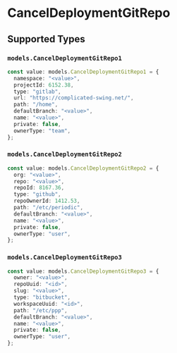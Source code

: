 # CancelDeploymentGitRepo


## Supported Types

### `models.CancelDeploymentGitRepo1`

```typescript
const value: models.CancelDeploymentGitRepo1 = {
  namespace: "<value>",
  projectId: 6152.38,
  type: "gitlab",
  url: "https://complicated-swing.net/",
  path: "/home",
  defaultBranch: "<value>",
  name: "<value>",
  private: false,
  ownerType: "team",
};
```

### `models.CancelDeploymentGitRepo2`

```typescript
const value: models.CancelDeploymentGitRepo2 = {
  org: "<value>",
  repo: "<value>",
  repoId: 8167.36,
  type: "github",
  repoOwnerId: 1412.53,
  path: "/etc/periodic",
  defaultBranch: "<value>",
  name: "<value>",
  private: false,
  ownerType: "user",
};
```

### `models.CancelDeploymentGitRepo3`

```typescript
const value: models.CancelDeploymentGitRepo3 = {
  owner: "<value>",
  repoUuid: "<id>",
  slug: "<value>",
  type: "bitbucket",
  workspaceUuid: "<id>",
  path: "/etc/ppp",
  defaultBranch: "<value>",
  name: "<value>",
  private: false,
  ownerType: "user",
};
```

